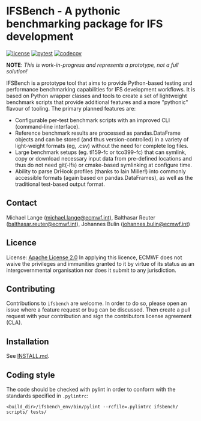 # IFSBench - A pythonic benchmarking package for IFS development

[![license](https://img.shields.io/github/license/ecmwf-ifs/ifsbench)](https://www.apache.org/licenses/LICENSE-2.0.html)
[![pytest](https://github.com/ecmwf-ifs/ifsbench/actions/workflows/pytest.yaml/badge.svg)](https://github.com/ecmwf-ifs/ifsbench/actions/workflows/pytest.yaml)
[![codecov](https://codecov.io/github/ecmwf-ifs/ifsbench/graph/badge.svg?token=K0617536LF)](https://codecov.io/github/ecmwf-ifs/ifsbench)

**NOTE**: _This is work-in-progress and represents a prototype, not a full solution!_

IFSBench is a prototype tool that aims to provide Python-based
testing and performance benchmarking capabilities for IFS development
workflows. It is based on Python wrapper classes and tools to create
a set of lightweight benchmark scripts that provide additional features
and a more "pythonic" flavour of tooling. The primary planned features are:

* Configurable per-test benchmark scripts with an improved CLI
  (command-line interface).
* Reference benchmark results are processed as pandas.DataFrame
  objects and can be stored (and thus version-controlled) in a variety
  of light-weight formats (eg, .csv) without the need for complete log
  files.
* Large benchmark setups (eg. tl159-fc or tco399-fc) that can symlink,
  copy or download necessary input data from pre-defined locations and
  thus do not need git(-lfs) or cmake-based symlinking at configure
  time.
* Ability to parse DrHook profiles (thanks to Iain Miller!) into
  commonly accessible formats (again based on pandas.DataFrames), as
  well as the traditional test-based output format.

## Contact

Michael Lange (michael.lange@ecmwf.int),
Balthasar Reuter (balthasar.reuter@ecmwf.int),
Johannes Bulin (johannes.bulin@ecmwf.int)

## Licence

License: [Apache License 2.0](LICENSE) In applying this licence, ECMWF does not waive the privileges and immunities
granted to it by virtue of its status as an intergovernmental organisation nor does it submit to any jurisdiction.

## Contributing

Contributions to `ifsbench` are welcome. In order to do so, please open an issue where
a feature request or bug can be discussed. Then create a pull request with your
contribution and sign the contributors license agreement (CLA).

## Installation

See [INSTALL.md](INSTALL.md).

## Coding style

The code should be checked with pylint in order to conform with the standards
specified in `.pylintrc`:
```
<build_dir>/ifsbench_env/bin/pylint --rcfile=.pylintrc ifsbench/ scripts/ tests/
```
